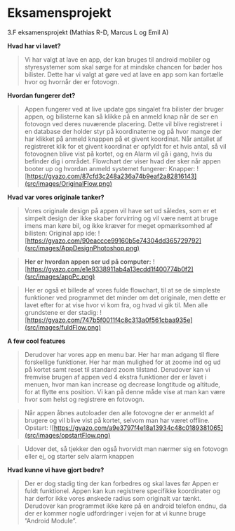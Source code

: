 # Eksamensprojekt
3.F eksamensprojekt (Mathias R-D, Marcus L og Emil A)

**Hvad har vi lavet?**
>Vi har valgt at lave en app, der kan bruges til android mobiler og styresystemer som skal sørge for at mindske chancen for bøder hos bilister. Dette har vi valgt at gøre ved at lave en app som kan fortælle hvor og hvornår der er fotovogn.

**Hvordan fungerer det?**
>Appen fungerer ved at live update gps singalet fra bilister der bruger appen, og bilisterne kan så klikke på en anmeld knap når de ser en fotovogn ved deres nuværende placering. Dette vil blive registreret i en database der holder styr på koordinaterne og på hvor mange der har klikket på anmeld knappen på et givent koordinat. Når antallet af registreret klik for et givent koordinat er opfyldt for et hvis antal, så vil fotovognen blive vist på kortet, og en Alarm vil gå i gang, hvis du befinder dig i området. Flowchart der viser hvad der sker når appen booter up og hvordan anmeld systemet fungerer: Knapper: ![https://gyazo.com/87cfd3c248a236a74b9eaf2a82816143](src/images/OriginalFlow.png)

**Hvad var vores originale tanker?**
>Vores originale design på appen vil have set ud således, som er et simpelt design der ikke skaber forvirring og vil være nemt at bruge imens man køre bil, og ikke kræver for meget opmærksomhed af bilisten: Original app ide: ![https://gyazo.com/90eaccce99160b5e74304dd365729792](src/images/AppDesignPhotoshop.png)

>**Her er hvordan appen ser ud på computer:** ![https://gyazo.com/e1e9338911ab4a13ecdd1f400774b0f2](src/images/appPc.png)

>Her er også et billede af vores fulde flowchart, til at se de simpleste funktioner ved programmet det minder om det originale, men dette er lavet efter for at vise hvor vi kom fra, og hvad vi gik til. Men alle grundstene er der stadig: ![https://gyazo.com/747b5f0011f4c8c313a0f561cbaa935e](src/images/fuldFlow.png)

**A few cool features**
>Derudover har vores app en menu bar. Her har man adgang til flere forskellige funktioner. Her har man mulighed for at zoome ind og ud på kortet samt reset til standard zoom tilstand. Derudover kan vi fremvise brugen af appen ved 4 ekstra funktioner der er lavet i menuen, hvor man kan increase og decrease longtitude og altitude, for at flytte ens position. Vi kan på denne måde vise at man kan være hvor som helst og registrere en fotovogn.

>Når appen åbnes autoloader den alle fotovogne der er anmeldt af brugere og vil blive vist på kortet, selvom man har været offline. Opstart: ![https://gyazo.com/a9e3797f4e18a13934c48c0189381065](src/images/opstartFlow.png)

>Udover det, så tjekker den også hvorvidt man nærmer sig en fotovogn eller ej, og starter selv alarm knappen

**Hvad kunne vi have gjort bedre?**

>Der er dog stadig ting der kan forbedres og skal laves før Appen er fuldt funktionel. Appen kan kun registrere specifikke koordinater og har derfor ikke vores ønskede radius som originalt var tænkt. Derudover kan programmet ikke køre på en android telefon endnu, da der er kommer nogle udfordringer i vejen for at vi kunne bruge ”Android Module”.

